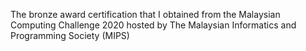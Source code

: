 The bronze award certification that I obtained from the Malaysian Computing Challenge 2020 hosted by The Malaysian Informatics and Programming Society (MIPS)
